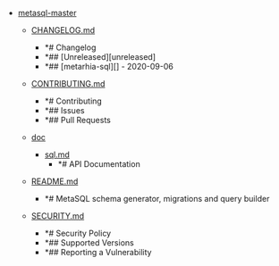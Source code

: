 - <a href = "E:\Node_projects\Node_Way\ArchivTSH_2\ArhivMetarhia_2\metasql-master\cat.metasql-master\dir.metasql-master.md">metasql-master</a>
    - <a href = "E:\Node_projects\Node_Way\ArchivTSH_2\ArhivMetarhia_2\metasql-master\CHANGELOG.md">CHANGELOG.md</a>
        - *# Changelog
        - *## [Unreleased][unreleased]
        - *## [metarhia-sql][] - 2020-09-06
    - <a href = "E:\Node_projects\Node_Way\ArchivTSH_2\ArhivMetarhia_2\metasql-master\CONTRIBUTING.md">CONTRIBUTING.md</a>
        - *# Contributing
        - *## Issues
        - *## Pull Requests
    - <a href = "E:\Node_projects\Node_Way\ArchivTSH_2\ArhivMetarhia_2\metasql-master\doc\cat.doc\dir.doc.md">doc</a>
        - <a href = "E:\Node_projects\Node_Way\ArchivTSH_2\ArhivMetarhia_2\metasql-master\doc\sql.md">sql.md</a>
            - *# API Documentation
    
    - <a href = "E:\Node_projects\Node_Way\ArchivTSH_2\ArhivMetarhia_2\metasql-master\README.md">README.md</a>
        - *# MetaSQL schema generator, migrations and query builder
    - <a href = "E:\Node_projects\Node_Way\ArchivTSH_2\ArhivMetarhia_2\metasql-master\SECURITY.md">SECURITY.md</a>
        - *# Security Policy
        - *## Supported Versions
        - *## Reporting a Vulnerability
